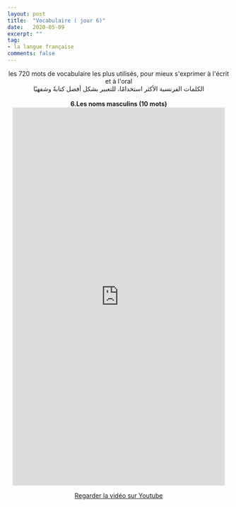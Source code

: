 ```yaml
---
layout: post
title:  "Vocabulaire ( jour 6)"
date:   2020-05-09
excerpt: ""
tag:
- la langue française
comments: false
---
```

 <center>     les 720 mots de vocabulaire les plus utilisés, pour mieux s'exprimer à l'écrit et à l'oral <br> الكلمات الفرنسية الأكثر استخدامًا، للتعبير بشكل أفضل كتابةً وشفهيًا <br><br>     <strong> 6.Les noms masculins (10 mots)</strong>     <br> <iframe width="480" height="853" src="https://www.youtube.com/embed/QBF4nBEFGwI" title="youtube video player" frameborder="0" allow="accelerometer, autoplay, clipboard-write, encrypted-media, gyroscope, picture-in-picture, web-share" allowfullscreen></iframe>     <br> <p markdown="0"><a href="https://youtube.com/shorts/QBF4nBEFGwI" class="btn btn-danger" target="_blank">Regarder la vidéo sur Youtube</a></p> </center>
